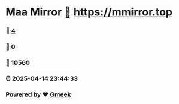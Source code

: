 # Maa Mirror :link: https://mmirror.top 
### :page_facing_up: [4](https://mmirror.top/tag.html) 
### :speech_balloon: 0 
### :hibiscus: 10560 
### :alarm_clock: 2025-04-14 23:44:33 
### Powered by :heart: [Gmeek](https://github.com/Meekdai/Gmeek)
